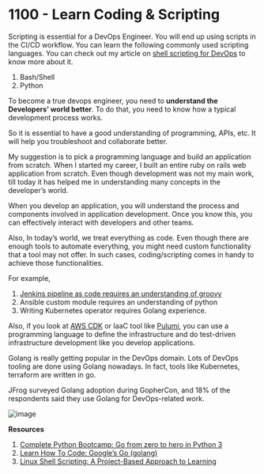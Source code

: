 # 1100 - Learn Coding & Scripting

Scripting is essential for a DevOps Engineer. You will end up using scripts in the CI/CD workflow. You can learn the following commonly used scripting languages. You can check out my article on [shell scripting for DevOps](https://devopscube.com/linux-shell-scripting-for-devops/) to know more about it.

1. Bash/Shell
2. Python

To become a true devops engineer, you need to **understand the Developers’ world better**. To do that, you need to know how a typical development process works.

So it is essential to have a good understanding of programming, APIs, etc. It will help you troubleshoot and collaborate better.

My suggestion is to pick a programming language and build an application from scratch. When I started my career, I built an entire ruby on rails web application from scratch. Even though development was not my main work, till today it has helped me in understanding many concepts in the developer’s world.

When you develop an application, you will understand the process and components involved in application development. Once you know this, you can effectively interact with developers and other teams.

Also, In today’s world, we treat everything as code. Even though there are enough tools to automate everything, you might need custom functionality that a tool may not offer. In such cases, coding/scripting comes in handy to achieve those functionalities.

For example,

1. [Jenkins pipeline as code requires an understanding of groovy](https://devopscube.com/jenkins-pipeline-as-code/)
2. Ansible custom module requires an understanding of python
3. Writing Kubernetes operator requires Golang experience.

Also, if you look at [AWS CDK](https://aws.amazon.com/cdk/) or IaaC tool like [Pulumi](https://www.pulumi.com/), you can use a programming language to define the infrastructure and do test-driven infrastructure development like you develop applications.

Golang is really getting popular in the DevOps domain. Lots of DevOps tooling are done using Golang nowadays. In fact, tools like Kubernetes, terraform are written in go.

JFrog surveyed Golang adoption during GopherCon, and 18% of the respondents said they use Golang for DevOps-related work.

![image](https://user-images.githubusercontent.com/12828104/150357963-b94b0356-a9a0-4908-876a-30bf46887072.png)

**Resources**

1. [Complete Python Bootcamp: Go from zero to hero in Python 3](https://devopscube.com/recommends/python-bootcamp/)
2. [Learn How To Code: Google’s Go (golang)](https://devopscube.com/recommends/golang-course/)
3. [Linux Shell Scripting: A Project-Based Approach to Learning](https://devopscube.com/recommends/shell-scripting-course/)
